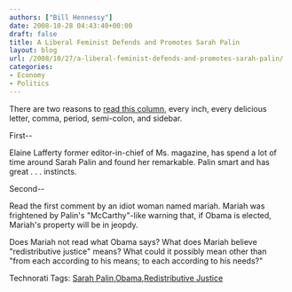 ```yaml
---
authors: ["Bill Hennessy"]
date: 2008-10-28 04:43:40+00:00
draft: false
title: A Liberal Feminist Defends and Promotes Sarah Palin
layout: blog
url: /2008/10/27/a-liberal-feminist-defends-and-promotes-sarah-palin/
categories:
- Economy
- Politics
---
```


There are two reasons to [read this column](https://www.thedailybeast.com/blogs-and-stories/2008-10-27/sarah-palins-a-brainiac/1/), every inch, every delicious letter, comma, period, semi-colon, and sidebar.

 

First--

 

Elaine Lafferty former editor-in-chief of Ms. magazine, has spend a lot of time around Sarah Palin and found her remarkable. Palin smart and has great . . . instincts.

 

Second--

 

Read the first comment by an idiot woman named mariah. Mariah was frightened by Palin's "McCarthy"-like warning that, if Obama is elected, Mariah's property will be in jeopdy. 

 

Does Mariah not read what Obama says? What does Mariah believe "redistributive justice" means? What could it possibly mean other than "from each according to his means; to each according to his needs?"

 

Technorati Tags: [Sarah Palin](https://technorati.com/tags/Sarah%20Palin),[Obama](https://technorati.com/tags/Obama),[Redistributive Justice](https://technorati.com/tags/Redistributive%20Justice)
